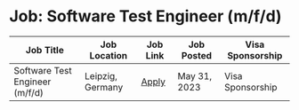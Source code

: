 # Job: Software Test Engineer (m/f/d)

| Job Title | Job Location | Job Link | Job Posted | Visa Sponsorship |
| --- | --- | --- | --- | --- |
| Software Test Engineer (m/f/d) | Leipzig, Germany | [Apply](https://cuculus-gmbh.jobs.personio.com/job/1092745?display=en) | May 31, 2023 | Visa Sponsorship |
